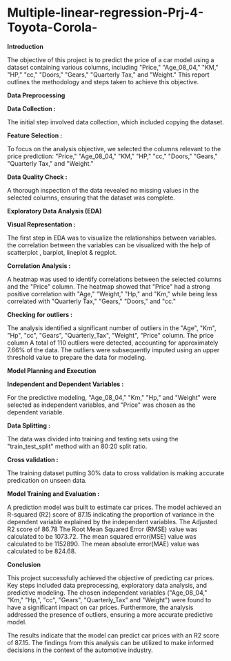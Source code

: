 # Multiple-linear-regression-Prj-4-Toyota-Corola-

**Introduction**

The objective of this project is to predict the price of a car model using a dataset containing various columns, including "Price," "Age_08_04," "KM," "HP," "cc," "Doors," "Gears," "Quarterly Tax," and "Weight." This report outlines the methodology and steps taken to achieve this objective.

**Data Preprocessing**

**Data Collection :**

The initial step involved data collection, which included copying the dataset.

**Feature Selection :**

To focus on the analysis objective, we selected the columns relevant to the price prediction: "Price," "Age_08_04," "KM," "HP," "cc," "Doors," "Gears," "Quarterly Tax," and "Weight."

**Data Quality Check :**

A thorough inspection of the data revealed no missing values in the selected columns, ensuring that the dataset was complete.

**Exploratory Data Analysis (EDA)**

**Visual Representation :**

The first step in EDA was to visualize the relationships between variables. the correlation between the variables can be visualized with the help of scatterplot , barplot, lineplot & regplot.

**Correlation Analysis :**

A heatmap was used to identify correlations between the selected columns and the "Price" column. The heatmap showed that "Price" had a strong positive correlation with "Age," "Weight," "Hp," and "Km," while being less correlated with "Quarterly Tax," "Gears," "Doors," and "cc."

**Checking for outliers :**

The analysis identified a significant number of outliers in the "Age", "Km", "Hp", "cc", "Gears", "Quarterly_Tax", "Weight", "Price" column. The price column A total of 110 outliers were detected, accounting for approximately 7.66% of the data. The outliers were subsequently imputed using an upper threshold value to prepare the data for modeling.

**Model Planning and Execution**

**Independent and Dependent Variables :**

For the predictive modeling, "Age_08_04," "Km," "Hp," and "Weight" were selected as independent variables, and "Price" was chosen as the dependent variable.

**Data Splitting :**

The data was divided into training and testing sets using the "train_test_split" method with an 80:20 split ratio.

**Cross validation :**

The training dataset putting 30% data to cross validation is making accurate predication on unseen data.

**Model Training and Evaluation :**

A prediction model was built to estimate car prices. The model achieved an R-squared (R2) score of 87.15 indicating the proportion of variance in the dependent variable explained by the independent variables. The Adjusted R2 score of 86.78 The Root Mean Squared Error (RMSE) value was calculated to be 1073.72. The mean squared error(MSE) value was calculated to be 1152890. The mean absolute error(MAE) value was calculated to be 824.68.

**Conclusion**

This project successfully achieved the objective of predicting car prices. Key steps included data preprocessing, exploratory data analysis, and predictive modeling. The chosen independent variables ("Age_08_04," "Km," "Hp,", "cc", "Gears", "Quarterly_Tax" and "Weight") were found to have a significant impact on car prices. Furthermore, the analysis addressed the presence of outliers, ensuring a more accurate predictive model.

The results indicate that the model can predict car prices with an R2 score of 87.15. The findings from this analysis can be utilized to make informed decisions in the context of the automotive industry.
